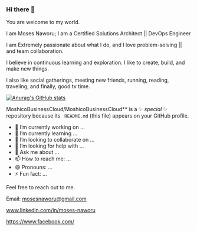### Hi there 👋

You are welcome to my world. 

I am Moses Naworu; I am a Certified Solutions Architect || DevOps Engineer

I am Extremely passionate about what I do, and I love problem-solving || and team collaboration.

I believe in continuous learning and exploration. I like to create, build, and make new things.

I also like social gatherings, meeting new friends, running, reading, traveling, and finally, good tv time.

[![Anurag's GitHub stats](https://github-readme-stats.vercel.app/api?username=MoshicoBusinessCloud)](https://github.com/anuraghazra/github-readme-stats)

MoshicoBusinessCloud/MoshicoBusinessCloud** is a ✨ _special_ ✨ repository because its `
README.md` (this file) appears on your GitHub profile.

- 🔭 I’m currently working on ...
- 🌱 I’m currently learning ...
- 👯 I’m looking to collaborate on ...
- 🤔 I’m looking for help with ...
- 💬 Ask me about ...
- 📫 How to reach me: ...
- 😄 Pronouns: ...
- ⚡ Fun fact: ...

Feel free to reach out to me.

Email: mosesnaworu@gmail.com

www.linkedin.com/in/moses-naworu

https://www.facebook.com/
